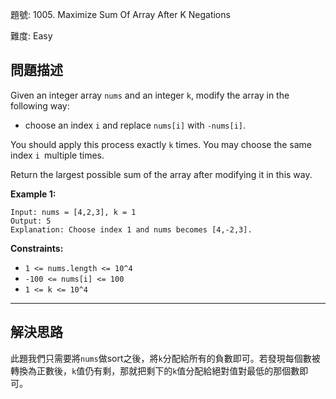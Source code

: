 題號: 1005. Maximize Sum Of Array After K Negations

難度: Easy

## 問題描述

Given an integer array `nums` and an integer `k`, modify the array in the following way:

- choose an index `i` and replace `nums[i]` with `-nums[i]`.

You should apply this process exactly `k` times. You may choose the same index `i `multiple times.

Return the largest possible sum of the array after modifying it in this way.

**Example 1:**

```
Input: nums = [4,2,3], k = 1
Output: 5
Explanation: Choose index 1 and nums becomes [4,-2,3].
```

**Constraints:**

- `1 <= nums.length <= 10^4`
- `-100 <= nums[i] <= 100`
- `1 <= k <= 10^4`

---
## 解決思路

此題我們只需要將`nums`做sort之後，將`k`分配給所有的負數即可。若發現每個數被轉換為正數後，`k`值仍有剩，那就把剩下的`k`值分配給絕對值對最低的那個數即可。
